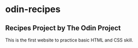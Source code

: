 # odin-recipes

## Recipes Project by The Odin Project

This is the first website to practice basic HTML and CSS skill. 
